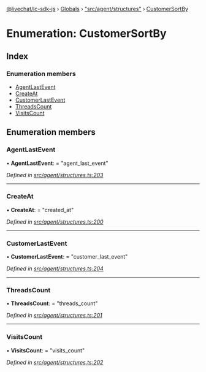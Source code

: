 [@livechat/lc-sdk-js](../README.md) › [Globals](../globals.md) › ["src/agent/structures"](../modules/_src_agent_structures_.md) › [CustomerSortBy](_src_agent_structures_.customersortby.md)

# Enumeration: CustomerSortBy

## Index

### Enumeration members

* [AgentLastEvent](_src_agent_structures_.customersortby.md#agentlastevent)
* [CreateAt](_src_agent_structures_.customersortby.md#createat)
* [CustomerLastEvent](_src_agent_structures_.customersortby.md#customerlastevent)
* [ThreadsCount](_src_agent_structures_.customersortby.md#threadscount)
* [VisitsCount](_src_agent_structures_.customersortby.md#visitscount)

## Enumeration members

###  AgentLastEvent

• **AgentLastEvent**: = "agent_last_event"

*Defined in [src/agent/structures.ts:203](https://github.com/livechat/lc-sdk-js/blob/228cb10/src/agent/structures.ts#L203)*

___

###  CreateAt

• **CreateAt**: = "created_at"

*Defined in [src/agent/structures.ts:200](https://github.com/livechat/lc-sdk-js/blob/228cb10/src/agent/structures.ts#L200)*

___

###  CustomerLastEvent

• **CustomerLastEvent**: = "customer_last_event"

*Defined in [src/agent/structures.ts:204](https://github.com/livechat/lc-sdk-js/blob/228cb10/src/agent/structures.ts#L204)*

___

###  ThreadsCount

• **ThreadsCount**: = "threads_count"

*Defined in [src/agent/structures.ts:201](https://github.com/livechat/lc-sdk-js/blob/228cb10/src/agent/structures.ts#L201)*

___

###  VisitsCount

• **VisitsCount**: = "visits_count"

*Defined in [src/agent/structures.ts:202](https://github.com/livechat/lc-sdk-js/blob/228cb10/src/agent/structures.ts#L202)*
